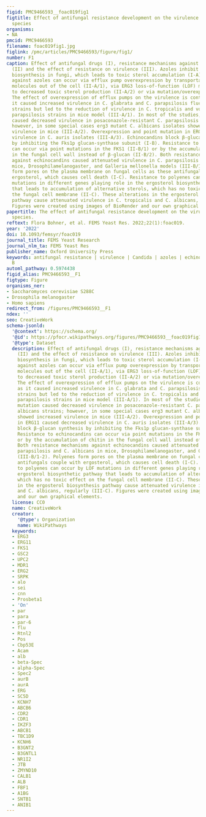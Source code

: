 ```yaml
---
figid: PMC9466593__foac019fig1
figtitle: Effect of antifungal resistance development on the virulence of Candida
  species
organisms:
- NA
pmcid: PMC9466593
filename: foac019fig1.jpg
figlink: /pmc/articles/PMC9466593/figure/fig1/
number: F1
caption: Effect of antifungal drugs (I), resistance mechanisms against antifungals
  (II) and the effect of resistance on virulence (III). Azoles inhibit the ergosterol
  biosynthesis in fungi, which leads to toxic sterol accumulation (I-A). Resistance
  against azoles can occur via efflux pump overexpression by transportation of drug
  molecules out of the cell (II-A/1), via ERG3 loss-of-function (LOF) mutation leading
  to decreased toxic sterol production (II-A/2) or via mutation/overexpression of ERG11 (II-A/3).
  The effect of overexpression of efflux pumps on the virulence is controversial as
  it caused increased virulence in C. glabrata and C. parapsilosis fluconazole-resistant
  strains but led to the reduction of virulence in C. tropicalis and voriconazole-resistant C.
  parapsilosis strains in mice model (III-A/1). In most of the studies, ERG3 LOF mutation
  caused decreased virulence in posaconazole-resistant C. parapsilosis and C. albicans strains;
  however, in some special cases erg3 mutant C. albicans isolates showed increased
  virulence in mice (III-A/2). Overexpression and point mutation in ERG11 caused decreased
  virulence in C. auris isolates (III-A/3). Echinocandins block β-glucan synthesis
  by inhibiting the Fks1p glucan-synthase subunit (I-B). Resistance to echinocandins
  can occur via point mutations in the FKS1 (II-B/1) or by the accumulation of chitin
  in the fungal cell wall instead of β-glucan (II-B/2). Both resistance mechanisms
  against echinocandins caused attenuated virulence in C. parapsilosis and C. albicans in
  mice, Drosophilamelanogaster, and Galleria mellonella models (III-B/1-2). Polyenes
  form pores on the plasma membrane on fungal cells as these antifungals couple with
  ergosterol, which causes cell death (I-C). Resistance to polyenes can occur by LOF
  mutations in different genes playing role in the ergosterol biosynthetic pathway
  that leads to accumulation of alternative sterols, which has no toxic effect on
  the fungal cell membrane (II-C). These alterations in the ergosterol biosynthesis
  pathway cause attenuated virulence in C. tropicalis and C. albicans, regularly (III-C).
  Figures were created using images of BioRender and our own graphical elements.
papertitle: The effect of antifungal resistance development on the virulence of Candida
  species.
reftext: Flora Bohner, et al. FEMS Yeast Res. 2022;22(1):foac019.
year: '2022'
doi: 10.1093/femsyr/foac019
journal_title: FEMS Yeast Research
journal_nlm_ta: FEMS Yeast Res
publisher_name: Oxford University Press
keywords: antifungal resistance | virulence | Candida | azoles | echinocandins | amphotericin
  B
automl_pathway: 0.5974438
figid_alias: PMC9466593__F1
figtype: Figure
organisms_ner:
- Saccharomyces cerevisiae S288C
- Drosophila melanogaster
- Homo sapiens
redirect_from: /figures/PMC9466593__F1
ndex: ''
seo: CreativeWork
schema-jsonld:
  '@context': https://schema.org/
  '@id': https://pfocr.wikipathways.org/figures/PMC9466593__foac019fig1.html
  '@type': Dataset
  description: Effect of antifungal drugs (I), resistance mechanisms against antifungals
    (II) and the effect of resistance on virulence (III). Azoles inhibit the ergosterol
    biosynthesis in fungi, which leads to toxic sterol accumulation (I-A). Resistance
    against azoles can occur via efflux pump overexpression by transportation of drug
    molecules out of the cell (II-A/1), via ERG3 loss-of-function (LOF) mutation leading
    to decreased toxic sterol production (II-A/2) or via mutation/overexpression of ERG11 (II-A/3).
    The effect of overexpression of efflux pumps on the virulence is controversial
    as it caused increased virulence in C. glabrata and C. parapsilosis fluconazole-resistant
    strains but led to the reduction of virulence in C. tropicalis and voriconazole-resistant C.
    parapsilosis strains in mice model (III-A/1). In most of the studies, ERG3 LOF
    mutation caused decreased virulence in posaconazole-resistant C. parapsilosis and C.
    albicans strains; however, in some special cases erg3 mutant C. albicans isolates
    showed increased virulence in mice (III-A/2). Overexpression and point mutation
    in ERG11 caused decreased virulence in C. auris isolates (III-A/3). Echinocandins
    block β-glucan synthesis by inhibiting the Fks1p glucan-synthase subunit (I-B).
    Resistance to echinocandins can occur via point mutations in the FKS1 (II-B/1)
    or by the accumulation of chitin in the fungal cell wall instead of β-glucan (II-B/2).
    Both resistance mechanisms against echinocandins caused attenuated virulence in C.
    parapsilosis and C. albicans in mice, Drosophilamelanogaster, and Galleria mellonella models
    (III-B/1-2). Polyenes form pores on the plasma membrane on fungal cells as these
    antifungals couple with ergosterol, which causes cell death (I-C). Resistance
    to polyenes can occur by LOF mutations in different genes playing role in the
    ergosterol biosynthetic pathway that leads to accumulation of alternative sterols,
    which has no toxic effect on the fungal cell membrane (II-C). These alterations
    in the ergosterol biosynthesis pathway cause attenuated virulence in C. tropicalis
    and C. albicans, regularly (III-C). Figures were created using images of BioRender
    and our own graphical elements.
  license: CC0
  name: CreativeWork
  creator:
    '@type': Organization
    name: WikiPathways
  keywords:
  - ERG3
  - ERG11
  - FKS1
  - GSC2
  - UPC2
  - MDR1
  - ERG2
  - SRPK
  - alo
  - sei
  - cnn
  - Prosbeta1
  - 'On'
  - par
  - para
  - par-6
  - flu
  - Rtnl2
  - Pos
  - Cbp53E
  - Acam
  - alb
  - beta-Spec
  - alpha-Spec
  - Spec2
  - aurB
  - aurA
  - ERG
  - SC5D
  - KCNH7
  - ABCB6
  - CDR2
  - CDR1
  - IKZF3
  - ABCB1
  - TBC1D9
  - KCNH6
  - B3GNT2
  - B3GNTL1
  - NR1I2
  - JTB
  - ZMYND10
  - CALB1
  - ALB
  - FBF1
  - A1BG
  - SNTB1
  - ANIB1
---
```


